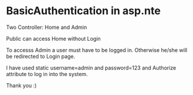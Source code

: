 # BasicAuthentication in asp.nte

Two Controller: Home and Admin

Public can access Home without Login

To accesss Admin a user must have to be logged in.
Otherwise he/she will be redirected to Login page.

I have used static username=admin and password=123 and Authorize attribute to log in into the system.


Thank you :)
